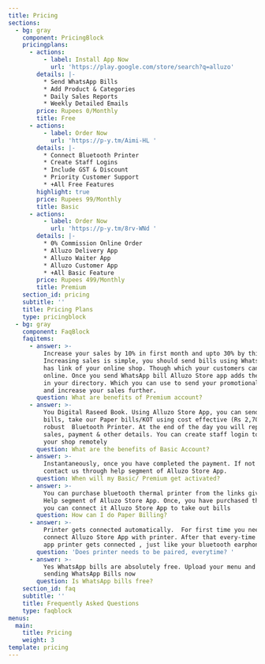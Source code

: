 ```yaml
---
title: Pricing
sections:
  - bg: gray
    component: PricingBlock
    pricingplans:
      - actions:
          - label: Install App Now
            url: 'https://play.google.com/store/search?q=alluzo'
        details: |-
          * Send WhatsApp Bills
          * Add Product & Categories  
          * Daily Sales Reports
          * Weekly Detailed Emails
        price: Rupees 0/Monthly
        title: Free
      - actions:
          - label: Order Now
            url: 'https://p-y.tm/Aimi-HL '
        details: |-
          * Connect Bluetooth Printer 
          * Create Staff Logins 
          * Include GST & Discount  
          * Priority Customer Support
          * +All Free Features
        highlight: true
        price: Rupees 99/Monthly
        title: Basic
      - actions:
          - label: Order Now
            url: 'https://p-y.tm/8rv-WNd '
        details: |-
          * 0% Commission Online Order 
          * Alluzo Delivery App  
          * Alluzo Waiter App 
          * Alluzo Customer App
          * +All Basic Feature
        price: Rupees 499/Monthly
        title: Premium
    section_id: pricing
    subtitle: ''
    title: Pricing Plans
    type: pricingblock
  - bg: gray
    component: FaqBlock
    faqitems:
      - answer: >-
          Increase your sales by 10% in first month and upto 30% by third month.
          Increasing sales is simple, you should send bills using WhatsApp. It
          has link of your online shop. Though which your customers can order
          online. Once you send WhatsApp bill Alluzo Store app adds the customer
          in your directory. Which you can use to send your promotional message
          and increase your sales further.
        question: What are benefits of Premium account?
      - answer: >-
          You Digital Raseed Book. Using Alluzo Store App, you can send WhatsApp
          bills, take our Paper bills/KOT using cost effective (Rs 2,700) yet
          robust  Bluetooth Printer. At the end of the day you will reports with
          sales, payment & other details. You can create staff login to manage 
          your shop remotely
        question: What are the benefits of Basic Account?
      - answer: >-
          Instantaneously, once you have completed the payment. If not then
          contact us through help segment of Alluzo Store App.
        question: When will my Basic/ Premium get activated?
      - answer: >-
          You can purchase bluetooth thermal printer from the links give in the
          Help segment of Alluzo Store App. Once, you have purchased the printer
          you can connect it Alluzo Store App to take out bills
        question: How can I do Paper Billing?
      - answer: >-
          Printer gets connected automatically.  For first time you need to
          connect Alluzo Store App with printer. After that every-time you open
          app printer gets connected , just like your bluetooth earphones.
        question: 'Does printer needs to be paired, everytime? '
      - answer: >-
          Yes WhatsApp bills are absolutely free. Upload your menu and start
          sending WhatsApp Bills now
        question: Is WhatsApp bills free?
    section_id: faq
    subtitle: ''
    title: Frequently Asked Questions
    type: faqblock
menus:
  main:
    title: Pricing
    weight: 3
template: pricing
---
```


